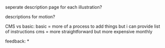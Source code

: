 seperate description page for each illustration?

descriptions for motion?

CMS vs basic:
	basic = more of a process to add things but i can provide list of instructions
	cms = more straightforward but more expensive monthly

feedback:
	* 